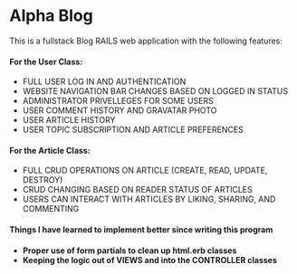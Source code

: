 <h1>Alpha Blog </h1>

This is a fullstack Blog RAILS web application with the following features:

<h4> For the User Class: </h4>
<ul>
  <li> FULL USER LOG IN AND AUTHENTICATION </li>
  <li> WEBSITE NAVIGATION BAR CHANGES BASED ON LOGGED IN STATUS </li>
  <li> ADMINISTRATOR PRIVELLEGES FOR SOME USERS </li>
  <li> USER COMMENT HISTORY AND GRAVATAR PHOTO </li>
  <li> USER ARTICLE HISTORY </li>
  <li> USER TOPIC SUBSCRIPTION AND ARTICLE PREFERENCES </li>
</ul>

<h4> For the Article Class: </h4>
<ul>
  <li> FULL CRUD OPERATIONS ON ARTICLE (CREATE, READ, UPDATE, DESTROY) </li>
  <li> CRUD CHANGING BASED ON READER STATUS OF ARTICLES </li>
  <li> USERS CAN INTERACT WITH ARTICLES BY LIKING, SHARING, AND COMMENTING </li>
</ul>

<h4> Things I have learned to implement better since writing this program <h4>
<ul>
  <li> Proper use of form partials to clean up html.erb classes </li>
  <li> Keeping the logic out of VIEWS and into the CONTROLLER classes </li>
</ul>

  


